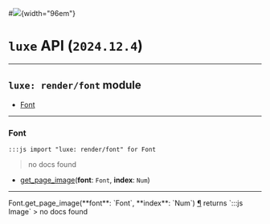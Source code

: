 #![](../../../../../../images/luxe-dark.svg){width="96em"}

# `luxe` API (`2024.12.4`)  


---

## `luxe: render/font` module

- [Font](#font)   

---

### Font
`:::js import "luxe: render/font" for Font`
> no docs found

- [get_page_image](#Font.get_page_image+2)(**font**: `Font`, **index**: `Num`)

<hr/>
<endpoint module="luxe: render/font" class="Font" signature="get_page_image(font : Font, index : Num)"></endpoint>
<signature id="Font.get_page_image+2">Font.get_page_image(**font**: `Font`, **index**: `Num`)
<a class="headerlink" href="#Font.get_page_image+2" title="Permanent link">¶</a></signature>
<span class='api_ret'>returns</span> `:::js Image`
> no docs found   

